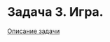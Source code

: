 # Задача 3. Игра.

[Описание задачи](https://docs.google.com/viewer?a=v&pid=sites&srcid=ZGVmYXVsdGRvbWFpbnxuZ3Vvb3B8Z3g6NjEzMjc5Y2FkNzNiMzIyNA)
